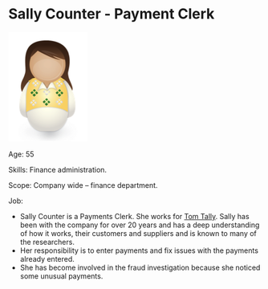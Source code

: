 <!-- SPDX-License-Identifier: Apache-2.0 -->

# Sally Counter - Payment Clerk

![Icon](sally-counter.png)

Age: 55

Skills: Finance administration.

Scope: Company wide – finance department.

Job:
* Sally Counter is a Payments Clerk.  She works for [Tom Tally](tom-tally.md).
Sally has been with the company for over 20 years and
has a deep understanding of how it works,
their customers and suppliers and is known to many of the researchers.
* Her responsibility is to enter payments and fix issues
with the payments already entered.
* She has become involved in the fraud investigation because
she noticed some unusual payments.